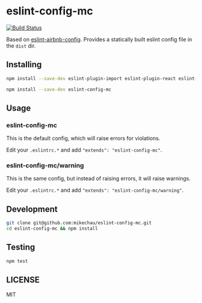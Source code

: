 # eslint-config-mc

[![Build Status](https://travis-ci.org/mikechau/eslint-config-mc.svg?branch=master)](https://travis-ci.org/mikechau/eslint-config-mc)

Based on [eslint-airbnb-config](https://github.com/airbnb/javascript/tree/master/packages/eslint-config-airbnb). Provides a statically built eslint config file in the `dist` dir.

## Installing

```bash
npm install --save-dev eslint-plugin-import eslint-plugin-react eslint-plugin-jsx-a11y eslint

npm install --save-dev eslint-config-mc
```

## Usage

### eslint-config-mc

This is the default config, which will raise errors for violations.

Edit your `.eslintrc.*` and add `"extends": "eslint-config-mc"`.

### eslint-config-mc/warning

This is the same config, but instead of raising errors, it will raise warnings.

Edit your `.eslintrc.*` and add `"extends": "eslint-config-mc/warning"`.

## Development

```bash
git clone git@github.com:mikechau/eslint-config-mc.git
cd eslint-config-mc && npm install
```

## Testing

```bash
npm test
```

## LICENSE

MIT
